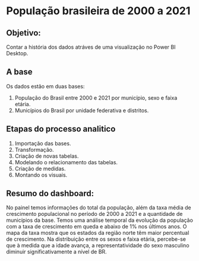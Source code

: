 # População brasileira de 2000 a 2021

## Objetivo: 

Contar a história dos dados atráves de uma visualização no Power BI Desktop.

## A base

Os dados estão em duas bases:

1. População do Brasil entre 2000 e 2021 por município, sexo e faixa etária.
2. Municípios do Brasil por unidade federativa e distritos.

## Etapas do processo analitico

1. Importação das bases.
2. Transformação.
3. Criação de novas tabelas.
4. Modelando o relacionamento das tabelas.
5. Criação de medidas.
6. Montando os visuais.

## Resumo do dashboard:

No painel temos informações do total da população, além da taxa média de crescimento populacional no período de 2000 a 2021 e a quantidade de municípios da base. Temos uma análise temporal da evolução da população com a taxa de crescimento em queda e abaixo de 1% nos últimos anos. O mapa da taxa mostra que os estados da região norte têm maior percentual de crescimento. Na distribuição entre os sexos e faixa etária, percebe-se que à medida que a idade avança, a representatividade do sexo masculino diminuir significativamente a nível de BR.
